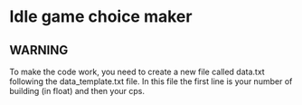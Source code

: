 # Idle game choice maker
## WARNING
To make the code work, you need to create a new file called data.txt following the data_template.txt file. In this file the first line is your number of building (in float) and then your cps.

